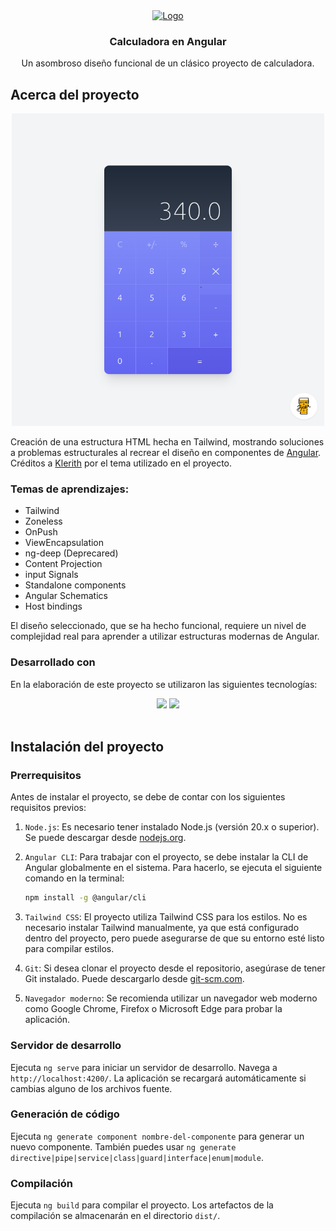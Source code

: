<div align="center">
  <a href="https://github.com/Carint/zoneless-calculator">
    <img src="https://www.svgrepo.com/show/395577/calculator.svg" alt="Logo" width="80" height="80">
  </a>

  <h3 align="center">Calculadora en Angular</h3>

  <p align="center">
    Un asombroso diseño funcional de un clásico proyecto de calculadora.
    <br />
  </p>
</div>

## Acerca del proyecto

<p align="center">
  <img src="public/calculator_img.png" width="500" height="500"/>
</p>

Creación de una estructura HTML hecha en Tailwind, mostrando soluciones a problemas estructurales al recrear el diseño en componentes de [Angular](https://angular.dev/). Créditos a [Klerith](https://www.creative-tim.com/twcomponents/component/calculator-ui-2) por el tema utilizado en el proyecto.

### Temas de aprendizajes:
* Tailwind
* Zoneless
* OnPush
* ViewEncapsulation
* ng-deep (Deprecared)
* Content Projection
* input Signals
* Standalone components
* Angular Schematics
* Host bindings

El diseño seleccionado, que se ha hecho funcional, requiere un nivel de complejidad real para aprender a utilizar estructuras modernas de Angular.

### Desarrollado con
En la elaboración de este proyecto se utilizaron las siguientes tecnologías:

<div align="center">
  <img height="50" src="https://user-images.githubusercontent.com/25181517/183890595-779a7e64-3f43-4634-bad2-eceef4e80268.png">
  <img height="50" src="https://user-images.githubusercontent.com/25181517/202896760-337261ed-ee92-4979-84c4-d4b829c7355d.png"> 
</div>
<br />

## Instalación del proyecto

### Prerrequisitos 

Antes de instalar el proyecto, se debe de contar con los siguientes requisitos previos:

1. `Node.js`: Es necesario tener instalado Node.js (versión 20.x o superior). Se puede descargar desde [nodejs.org](https://nodejs.org/).
   
2. `Angular CLI`: Para trabajar con el proyecto, se debe instalar la CLI de Angular globalmente en el sistema. Para hacerlo, se ejecuta el siguiente comando en la terminal:
   ```bash
   npm install -g @angular/cli
   ```

3. `Tailwind CSS`: El proyecto utiliza Tailwind CSS para los estilos. No es necesario instalar Tailwind manualmente, ya que está configurado dentro del proyecto, pero puede asegurarse de que su entorno esté listo para compilar estilos.

4. `Git`: Si desea clonar el proyecto desde el repositorio, asegúrase de tener Git instalado. Puede descargarlo desde [git-scm.com](https://git-scm.com/).

5. `Navegador moderno`: Se recomienda utilizar un navegador web moderno como Google Chrome, Firefox o Microsoft Edge para probar la aplicación.

### Servidor de desarrollo

Ejecuta `ng serve` para iniciar un servidor de desarrollo. Navega a `http://localhost:4200/`. La aplicación se recargará automáticamente si cambias alguno de los archivos fuente.

### Generación de código

Ejecuta `ng generate component nombre-del-componente` para generar un nuevo componente. También puedes usar `ng generate directive|pipe|service|class|guard|interface|enum|module`.

### Compilación

Ejecuta `ng build` para compilar el proyecto. Los artefactos de la compilación se almacenarán en el directorio `dist/`.

<!-- TODO: Queda pendiente de elaborar una sección final de contacto -->
